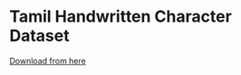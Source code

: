# Tamil Handwritten Character Dataset

[Download from here](http://lipitk.sourceforge.net/datasets/tamilchardata.htm)
